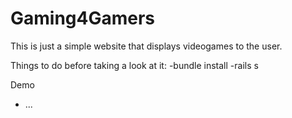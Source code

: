 # Gaming4Gamers 

This is just a simple website that displays videogames to the user.

Things to do before taking a look at it: 
-bundle install
-rails s

Demo

* ...

